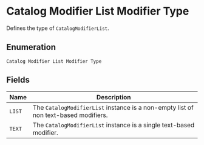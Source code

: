 
# Catalog Modifier List Modifier Type

Defines the type of `CatalogModifierList`.

## Enumeration

`Catalog Modifier List Modifier Type`

## Fields

| Name | Description |
|  --- | --- |
| `LIST` | The `CatalogModifierList` instance is a non-empty list of non text-based modifiers. |
| `TEXT` | The `CatalogModifierList` instance is a single text-based modifier. |

